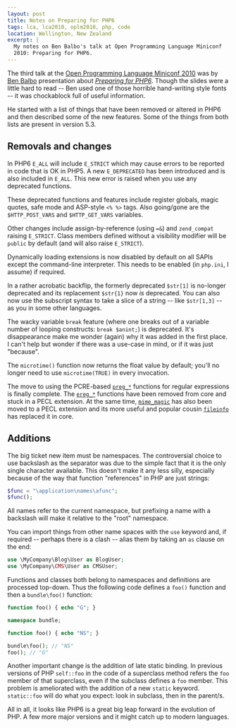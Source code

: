 ```yaml
---
layout: post
title: Notes on Preparing for PHP6
tags: lca, lca2010, oplm2010, php, code
location: Wellington, New Zealand
excerpt: |
  My notes on Ben Balbo's talk at Open Programming Language Miniconf
  2010: Preparing for PHP6.
---
```


The third talk at the [Open Programming Language Miniconf 2010][oplm2010] was
by [Ben Balbo][bb] presentation about *[Preparing for PHP6][talk]*. Though the
slides were a little hard to read -- Ben used one of those horrible
hand-writing style fonts -- it was chockablock full of useful information.

[oplm2010]: http://blogs.tucs.org.au/oplm/
[talk]: http://blogs.tucs.org.au/oplm/programme/#php6
[bb]: http://benbalbo.com/

He started with a list of things that have been removed or altered in PHP6 and
then described some of the new features. Some of the things from both lists
are present in version 5.3.

Removals and changes
--------------------

In PHP6 `E_ALL` will include `E_STRICT` which may cause errors to be reported
in code that is OK in PHP5. A new `E_DEPRECATED` has been introduced and is
also included in `E_ALL`. This new error is raised when you use any deprecated
functions.

These deprecated functions and features include register globals, magic
quotes, safe mode and ASP-style `<% %>` tags. Also going/gone are the
`$HTTP_POST_VARS` and `$HTTP_GET_VARS` variables. 

Other changes include assign-by-reference (using `=&`) and `zend_compat`
raising `E_STRICT`. Class members defined without a visibility modifier will
be `public` by default (and will also raise `E_STRICT`).

Dynamically loading extensions is now disabled by default on all SAPIs except
the command-line interpreter. This needs to be enabled (in `php.ini`, I
assume) if required.

In a rather acrobatic backflip, the formerly deprecated `$str[1]` is no-longer
deprecated and its replacement `$str{1}` now *is* deprecated. You can also now
use the subscript syntax to take a slice of a string -- like `$str[1,3]` -- as
you in some other languages.

The wacky variable `break` feature (where one breaks out of a variable number
of looping constructs: `break $anint;`) is deprecated. It's disappearance make
me wonder (again) why it was added in the first place. I can't help but wonder
if there was a use-case in mind, or if it was just "because".

The `microtime()` function now returns the float value by default; you'll no
longer need to use `microtime(TRUE)` in every invocation.

The move to using the PCRE-based [`preg_*`][preg] functions for regular
expressions is finally complete. The [`ereg_*`][ereg] functions have been
removed from core and stuck in a PECL extension. At the same time,
[`mime_magic`][mime_magic] has also been moved to a PECL extension and its
more useful and popular cousin [`fileinfo`][fileinfo] has replaced it in core.

[preg]: http://php.net/manual/en/book.pcre.php
[ereg]: http://php.net/manual/en/book.regex.php
[mime_magic]: http://php.net/manual/en/book.mime-magic.php
[fileinfo]: http://php.net/manual/en/book.fileinfo.php

Additions
---------

The big ticket new item must be namespaces. The controversial choice to use
backslash as the separator was due to the simple fact that it is the only
single character available. This doesn't make it any less silly, especially
because of the way that function "references" in PHP are just strings:

``````php 
$func = "\application\names\afunc";
$func();
``````

All names refer to the current namespace, but prefixing a name with a
backslash will make it relative to the "root" namespace.

You can import things from other name spaces with the `use` keyword and, if
required -- perhaps there is a clash -- alias them by taking an `as` clause on
the end:

``````php
use \MyCompany\Blog\User as BlogUser;
use \MyCompany\CMS\User as CMSUser;
``````

Functions and classes both belong to namespaces and definitions are processed
top-down. Thus the following code defines a `foo()` function and then a
`bundle\foo()` function:

``````php
function foo() { echo "G"; }

namespace bundle;

function foo() { echo "NS"; }

bundle\foo(); // "NS"
foo(); // "G"
``````

Another important change is the addition of late static binding. In previous
versions of PHP `self::foo` in the code of a superclass method refers the
`foo` member of that superclass, even if the subclass defines a `foo` member.
This problem is ameliorated with the addition of a new `static` keyword.
`static::foo` will do what you expect: look in subclass, then in the parent/s.

All in all, it looks like PHP6 is a great big leap forward in the evolution of
PHP. A few more major versions and it might catch up to modern languages.
